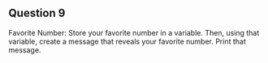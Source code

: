 ## Question 9
Favorite Number: Store your favorite number in a variable. Then, using that variable, create a message that reveals your favorite number. Print that message.